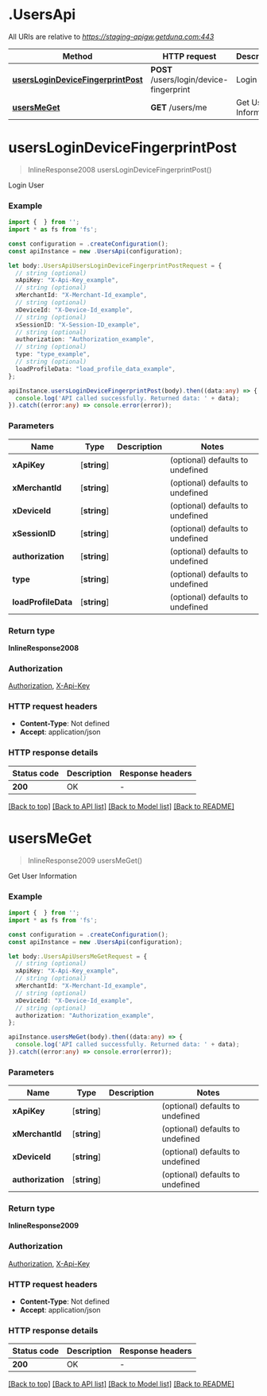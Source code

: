 # .UsersApi

All URIs are relative to *https://staging-apigw.getduna.com:443*

Method | HTTP request | Description
------------- | ------------- | -------------
[**usersLoginDeviceFingerprintPost**](UsersApi.md#usersLoginDeviceFingerprintPost) | **POST** /users/login/device-fingerprint | Login User
[**usersMeGet**](UsersApi.md#usersMeGet) | **GET** /users/me | Get User Information


# **usersLoginDeviceFingerprintPost**
> InlineResponse2008 usersLoginDeviceFingerprintPost()

Login User

### Example


```typescript
import {  } from '';
import * as fs from 'fs';

const configuration = .createConfiguration();
const apiInstance = new .UsersApi(configuration);

let body:.UsersApiUsersLoginDeviceFingerprintPostRequest = {
  // string (optional)
  xApiKey: "X-Api-Key_example",
  // string (optional)
  xMerchantId: "X-Merchant-Id_example",
  // string (optional)
  xDeviceId: "X-Device-Id_example",
  // string (optional)
  xSessionID: "X-Session-ID_example",
  // string (optional)
  authorization: "Authorization_example",
  // string (optional)
  type: "type_example",
  // string (optional)
  loadProfileData: "load_profile_data_example",
};

apiInstance.usersLoginDeviceFingerprintPost(body).then((data:any) => {
  console.log('API called successfully. Returned data: ' + data);
}).catch((error:any) => console.error(error));
```


### Parameters

Name | Type | Description  | Notes
------------- | ------------- | ------------- | -------------
 **xApiKey** | [**string**] |  | (optional) defaults to undefined
 **xMerchantId** | [**string**] |  | (optional) defaults to undefined
 **xDeviceId** | [**string**] |  | (optional) defaults to undefined
 **xSessionID** | [**string**] |  | (optional) defaults to undefined
 **authorization** | [**string**] |  | (optional) defaults to undefined
 **type** | [**string**] |  | (optional) defaults to undefined
 **loadProfileData** | [**string**] |  | (optional) defaults to undefined


### Return type

**InlineResponse2008**

### Authorization

[Authorization](README.md#Authorization), [X-Api-Key](README.md#X-Api-Key)

### HTTP request headers

 - **Content-Type**: Not defined
 - **Accept**: application/json


### HTTP response details
| Status code | Description | Response headers |
|-------------|-------------|------------------|
**200** | OK |  -  |

[[Back to top]](#) [[Back to API list]](README.md#documentation-for-api-endpoints) [[Back to Model list]](README.md#documentation-for-models) [[Back to README]](README.md)

# **usersMeGet**
> InlineResponse2009 usersMeGet()

Get User Information

### Example


```typescript
import {  } from '';
import * as fs from 'fs';

const configuration = .createConfiguration();
const apiInstance = new .UsersApi(configuration);

let body:.UsersApiUsersMeGetRequest = {
  // string (optional)
  xApiKey: "X-Api-Key_example",
  // string (optional)
  xMerchantId: "X-Merchant-Id_example",
  // string (optional)
  xDeviceId: "X-Device-Id_example",
  // string (optional)
  authorization: "Authorization_example",
};

apiInstance.usersMeGet(body).then((data:any) => {
  console.log('API called successfully. Returned data: ' + data);
}).catch((error:any) => console.error(error));
```


### Parameters

Name | Type | Description  | Notes
------------- | ------------- | ------------- | -------------
 **xApiKey** | [**string**] |  | (optional) defaults to undefined
 **xMerchantId** | [**string**] |  | (optional) defaults to undefined
 **xDeviceId** | [**string**] |  | (optional) defaults to undefined
 **authorization** | [**string**] |  | (optional) defaults to undefined


### Return type

**InlineResponse2009**

### Authorization

[Authorization](README.md#Authorization), [X-Api-Key](README.md#X-Api-Key)

### HTTP request headers

 - **Content-Type**: Not defined
 - **Accept**: application/json


### HTTP response details
| Status code | Description | Response headers |
|-------------|-------------|------------------|
**200** | OK |  -  |

[[Back to top]](#) [[Back to API list]](README.md#documentation-for-api-endpoints) [[Back to Model list]](README.md#documentation-for-models) [[Back to README]](README.md)


